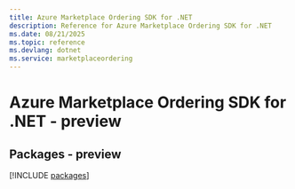 ```yaml
---
title: Azure Marketplace Ordering SDK for .NET
description: Reference for Azure Marketplace Ordering SDK for .NET
ms.date: 08/21/2025
ms.topic: reference
ms.devlang: dotnet
ms.service: marketplaceordering
---
```

# Azure Marketplace Ordering SDK for .NET - preview
## Packages - preview
[!INCLUDE [packages](marketplace-ordering-index.md)]